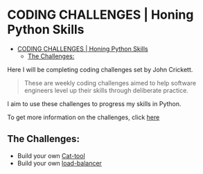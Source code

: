 # CODING CHALLENGES | Honing Python Skills

- [CODING CHALLENGES | Honing Python Skills](#coding-challenges--honing-python-skills)
  - [The Challenges:](#the-challenges)

Here I will be completing coding challenges set by John Crickett.

> These are weekly coding challenges aimed to help software engineers level up their skills through deliberate practice.

I aim to use these challenges to progress my skills in Python.

To get more information on the challenges, click [here](https://codingchallenges.fyi/challenges/intro/)

## The Challenges:
* Build your own [Cat-tool](https://github.com/JayUnitTest/CodingChallenges/tree/main/cat-tool)
* Build your own [load-balancer](https://github.com/JayUnitTest/CodingChallenges/tree/main/load-balancer)